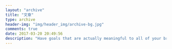 ```yaml
---
layout: "archive"
title: "文章"
type: archive
header-img: "img/header_img/archive-bg.jpg"
comments: true
date: 2017-03-20 20:49:56
description: "Have goals that are actually meaningful to all of your brain, not just a piece, and immerse yourself in whatever it is you do."
---
```

